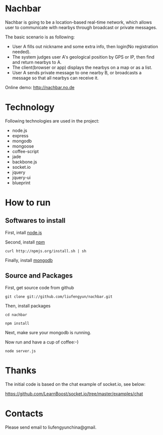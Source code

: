 # Nachbar
Nachbar is going to be a location-based real-time network, which allows user to communicate with nearbys through broadcast or private messages.

The basic scenario is as following:

  - User A fills out nickname and some extra info, then login(No registration needed).
  - The system judges user A's geological position by GPS or IP, then find and return nearbys to A.
  - The client(browser or app) displays the nearbys on a map or as a list.
  - User A sends private message to one nearby B, or broadcasts a message so that all nearbys can receive it.

  Online demo: http://nachbar.no.de

# Technology

Following technologies are used in the project:

  - node.js
  - express
  - mongodb
  - mongoose
  - coffee-script
  - jade
  - backbone.js
  - socket.io
  - jquery
  - jquery-ui
  - blueprint

# How to run

## Softwares to install

First, intall [node.js](http://nodejs.org/)

Second, install [npm](http://npmjs.org/)

    curl http://npmjs.org/install.sh | sh

Finally, install [mongodb](http://www.mongodb.org/)

## Source and Packages

First, get source code from github

    git clone git://github.com/liufengyun/nachbar.git

Then, install packages

    cd nachbar

    npm install

Next, make sure your mongodb is running.

Now run and have a cup of coffee:-)

    node server.js
  
# Thanks

The initial code is based on the chat example of socket.io, see below:

https://github.com/LearnBoost/socket.io/tree/master/examples/chat

# Contacts

Please send email to liufengyunchina@gmail.
